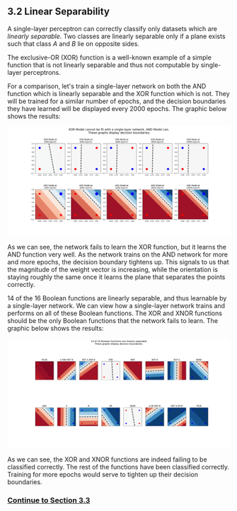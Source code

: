 ## 3.2 Linear Separability

A single-layer perceptron can correctly classify only datasets which are <i>linearly separable</i>. Two classes are linearly separable only if a plane exists such that class <i>A</i> and <i>B</i> lie on opposite sides.

The exclusive-OR (XOR) function is a well-known example of a simple function that is not linearly separable and thus not computable by single-layer perceptrons.

For a comparison, let's train a single-layer network on both the AND function which is linearly separable and the XOR function which is not. They will be trained for a similar number of epochs, and the decision boundaries they have learned will be displayed every 2000 epochs. The graphic below shows the results:


![Graphs](https://github.com/jlehett/Neural-Smithing/blob/master/3.%20Single-Layer%20Networks/3.2%20Linear%20Separability/images/1.png)


As we can see, the network fails to learn the XOR function, but it learns the AND function very well. As the network trains on the AND network for more and more epochs, the decision boundary tightens up. This signals to us that the magnitude of the weight vector is increasing, while the orientation is staying roughly the same once it learns the plane that separates the points correctly.

14 of the 16 Boolean functions are linearly separable, and thus learnable by a single-layer network. We can view how a single-layer network trains and performs on all of these Boolean functions. The XOR and XNOR functions should be the only Boolean functions that the network fails to learn. The graphic below shows the results:


![Graphs](https://github.com/jlehett/Neural-Smithing/blob/master/3.%20Single-Layer%20Networks/3.2%20Linear%20Separability/images/2.png)


As we can see, the XOR and XNOR functions are indeed failing to be classified correctly. The rest of the functions have been classified correctly. Training for more epochs would serve to tighten up their decision boundaries.

### [Continue to Section 3.3](https://github.com/jlehett/Neural-Smithing/tree/master/3.%20Single-Layer%20Networks/3.3%20Hyperplane%20Capacity)
